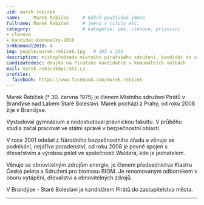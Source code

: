 ```yaml
---
uid: marek.rebicek
name:     Marek Řebíček  	# běžně používáné jméno
fullname: Marek Řebíček  	# jméno s tituly etc.
category:                   # kategorie: pms, clenove, priznivci
- clenove
- kandidat-komunalky-2018
ordkomunal2018: 4
img: people/marek-rebicek.jpg   # 165 x 220
description: místopředseda místního pirátského sdružení, kandidát do zastupitelstva, povoláním podnikatel v dřevozpracujícím průmyslu  # kratký popis, max 160 znaků
candidatedesc: dvojka na Pirátské kandidátce v komunálních volbách
mail: marek.rebicek@pirati.cz
profiles:
  facebook: https://www.facebook.com/marek.rebicek
---
```


Marek Řebíček (* 30. června 1975) je členem Místního sdružení Pirátů v Brandýse nad Labem Staré Boleslavi. Marek pochází z Prahy, od roku 2008 žije v Brandýse.

Vystudoval gymnázium a nedostudoval právnickou fakultu. V průběhu studia začal pracovat ve státní správě v bezpečnostní oblasti.

V roce 2001 odešel z Národního bezpečnostního úřadu a věnuje se podnikání, nejdříve poradenství, od roku 2008 je pevně spojen s dřevařstvím a výrobou pelet ve společnosti Waldera, kde je jednatelem.

Věnuje se obnovitelným zdrojům energie, je členem předsednictva Klastru Česká peleta a Sdružení pro biomasu BIOM. Je renomovaným odborníkem v oboru vytápění, dřevařství a obnovitelných zdrojů.

V Brandýse - Staré Boleslavi je kandidátem Pirátů do zastupitelstva města.

---
